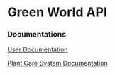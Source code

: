 # Green World API

### Documentations
[User Documentation](user-documentation.md)

[Plant Care System Documentation](plant-care-system.md)
